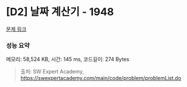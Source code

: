 # [D2] 날짜 계산기 - 1948 

[문제 링크](https://swexpertacademy.com/main/code/problem/problemDetail.do?contestProbId=AV5PnnU6AOsDFAUq) 

### 성능 요약

메모리: 58,524 KB, 시간: 145 ms, 코드길이: 274 Bytes



> 출처: SW Expert Academy, https://swexpertacademy.com/main/code/problem/problemList.do